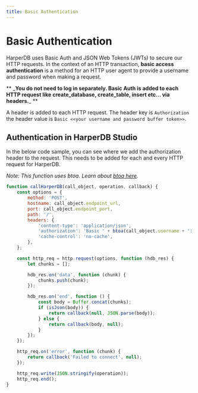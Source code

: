 ```yaml
---
title: Basic Authentication
---
```


# Basic Authentication

HarperDB uses Basic Auth and JSON Web Tokens (JWTs) to secure our HTTP requests. In the context of an HTTP transaction, **basic access authentication** is a method for an HTTP user agent to provide a username and password when making a request.

** \_**You do not need to log in separately. Basic Auth is added to each HTTP request like create_database, create_table, insert etc… via headers.**\_ **

A header is added to each HTTP request. The header key is `Authorization` the header value is `Basic <<your username and password buffer token>>`.

## Authentication in HarperDB Studio

In the below code sample, you can see where we add the authorization header to the request. This needs to be added for each and every HTTP request for HarperDB.

_Note: This function uses btoa. Learn about_ [_btoa here_](https://developer.mozilla.org/en-US/docs/Web/API/btoa)_._

```javascript
function callHarperDB(call_object, operation, callback) {
	const options = {
		method: 'POST',
		hostname: call_object.endpoint_url,
		port: call_object.endpoint_port,
		path: '/',
		headers: {
			'content-type': 'application/json',
			'authorization': 'Basic ' + btoa(call_object.username + ':' + call_object.password),
			'cache-control': 'no-cache',
		},
	};

	const http_req = http.request(options, function (hdb_res) {
		let chunks = [];

		hdb_res.on('data', function (chunk) {
			chunks.push(chunk);
		});

		hdb_res.on('end', function () {
			const body = Buffer.concat(chunks);
			if (isJson(body)) {
				return callback(null, JSON.parse(body));
			} else {
				return callback(body, null);
			}
		});
	});

	http_req.on('error', function (chunk) {
		return callback('Failed to connect', null);
	});

	http_req.write(JSON.stringify(operation));
	http_req.end();
}
```
